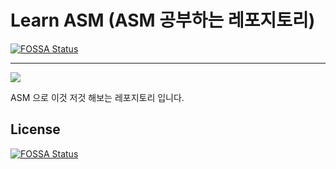 # Learn ASM (ASM 공부하는 레포지토리)
[![FOSSA Status](https://app.fossa.com/api/projects/git%2Bgithub.com%2Fpatrick-mc%2Flearn-asm.svg?type=shield)](https://app.fossa.com/projects/git%2Bgithub.com%2Fpatrick-mc%2Flearn-asm?ref=badge_shield)


---

[![](https://codecov.io/gh/patrick-mc/learn-asm/branch/master/graph/badge.svg)](https://codecov.io/gh/patrick-mc/learn-asm)

ASM 으로 이것 저것 해보는 레포지토리 입니다.

## License
[![FOSSA Status](https://app.fossa.com/api/projects/git%2Bgithub.com%2Fpatrick-mc%2Flearn-asm.svg?type=large)](https://app.fossa.com/projects/git%2Bgithub.com%2Fpatrick-mc%2Flearn-asm?ref=badge_large)